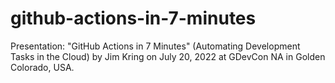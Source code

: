 # github-actions-in-7-minutes
Presentation: "GitHub Actions in 7 Minutes" (Automating Development Tasks in the Cloud) by Jim Kring on July 20, 2022 at GDevCon NA in Golden Colorado, USA.

